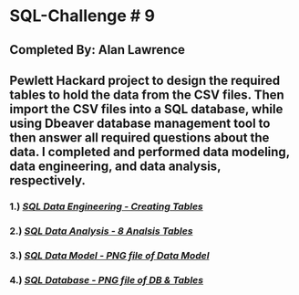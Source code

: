# SQL-Challenge # 9
## **Completed By: Alan Lawrence** <br>
## Pewlett Hackard project to design the required tables to hold the data from the CSV files. Then import the CSV files into a SQL database, while using Dbeaver database management tool to then answer all required questions about the data. I completed and performed data modeling, data engineering, and data analysis, respectively.

### 1.) ***[SQL Data Engineering - Creating Tables](https://github.com/AlanBigData/sql-challenge/blob/main/data_engineering_create_tables.sql)***<br>
### 2.) ***[SQL Data Analysis - 8 Analsis Tables](https://github.com/AlanBigData/sql-challenge/blob/main/data_analysis.sql)***<br>

### 3.) ***[SQL Data Model - PNG file of Data Model](https://github.com/AlanBigData/sql-challenge/blob/main/data_model.png)***<br>

### 4.) ***[SQL Database - PNG file of DB & Tables](https://github.com/AlanBigData/sql-challenge/blob/main/employees_db.png)***<br>